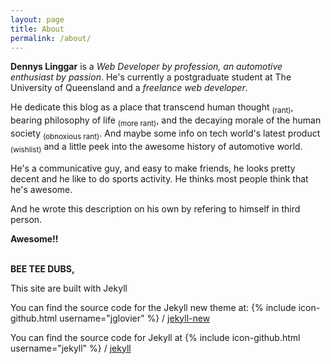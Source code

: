 ```yaml
---
layout: page
title: About
permalink: /about/
---
```


<b>Dennys Linggar</b> is a <em>Web Developer by profession, an automotive enthusiast by passion</em>. He's currently a postgraduate student at The University of Queensland and a <em>freelance web developer</em>.

He dedicate this blog as a place that transcend human thought <sub>(rant)</sub>, bearing philosophy of life <sub>
(more rant)</sub>, and the decaying morale of the human society <sub>(obnoxious rant)</sub>. And maybe some info on tech world's latest product <sub>(wishlist)</sub> and a little peek into the awesome history of automotive world.

He's a communicative guy, and easy to make friends, he looks pretty decent and he like to do sports activity. He thinks most people think that he's awesome.

And he wrote this description on his own by refering to himself in third person.

<strong>Awesome!!</strong>

<br>
<strong>BEE TEE DUBS,</strong>

This site are built with Jekyll

You can find the source code for the Jekyll new theme at:
{% include icon-github.html username="jglovier" %} /
[jekyll-new](https://github.com/jglovier/jekyll-new)

You can find the source code for Jekyll at
{% include icon-github.html username="jekyll" %} /
[jekyll](https://github.com/jekyll/jekyll)
